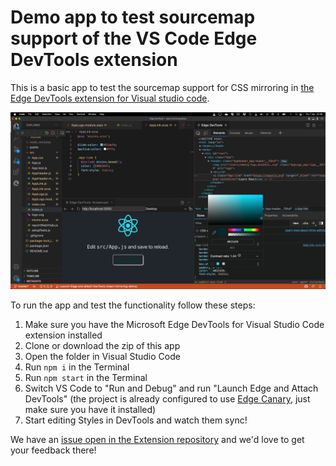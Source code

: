 # Demo app to test sourcemap support of the VS Code Edge DevTools extension

This is a basic app to test the sourcemap support for CSS mirroring in [the Edge DevTools extension for Visual studio code](https://aka.ms/devtools-for-code).

![screenshot of the app inside VS code](sourcemaps-demo.png)

To run the app and test the functionality follow these steps:

1. Make sure you have the Microsoft Edge DevTools for Visual Studio Code extension installed
1. Clone or download the zip of this app
1. Open the folder in Visual Studio Code
1. Run `npm i` in the Terminal
1. Run `npm start` in the Terminal
1. Switch VS Code to "Run and Debug" and run "Launch Edge and Attach DevTools" (the project is already configured to use [Edge Canary](https://www.microsoftedgeinsider.com/download/canary), just make sure you have it installed)
1. Start editing Styles in DevTools and watch them sync!

We have an [issue open in the Extension repository](https://github.com/microsoft/vscode-edge-devtools/issues/965) and we'd love to get your feedback there!
